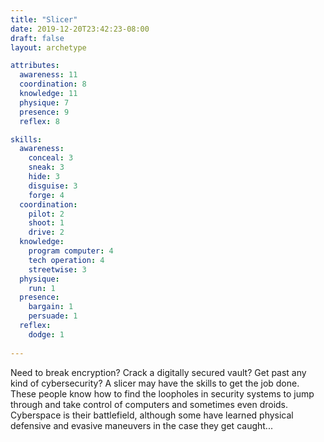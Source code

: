 ```yaml
---
title: "Slicer"
date: 2019-12-20T23:42:23-08:00
draft: false
layout: archetype

attributes:
  awareness: 11
  coordination: 8
  knowledge: 11
  physique: 7
  presence: 9
  reflex: 8

skills:
  awareness:
    conceal: 3
    sneak: 3
    hide: 3
    disguise: 3
    forge: 4
  coordination:
    pilot: 2
    shoot: 1
    drive: 2
  knowledge:
    program computer: 4
    tech operation: 4
    streetwise: 3
  physique:
    run: 1
  presence:
    bargain: 1
    persuade: 1
  reflex:
    dodge: 1
    
---
```

Need to break encryption? Crack a digitally secured vault? Get past any kind of cybersecurity? A slicer may have the skills to get the job done. These people know how to find the loopholes in security systems to jump through and take control of computers and sometimes even droids. Cyberspace is their battlefield, although some have learned physical defensive and evasive maneuvers in the case they get caught...
